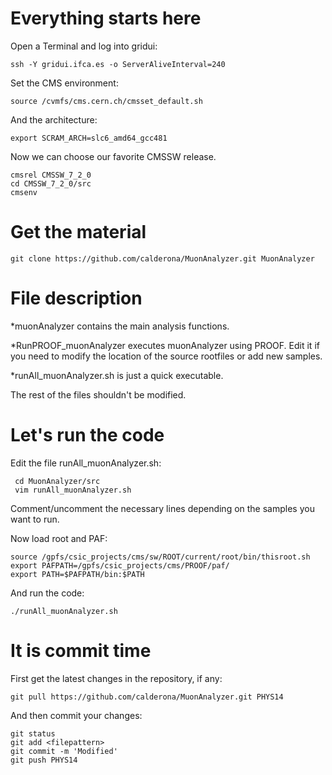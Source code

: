 Everything starts here
====

Open a Terminal and log into gridui:

    ssh -Y gridui.ifca.es -o ServerAliveInterval=240

Set the CMS environment:

    source /cvmfs/cms.cern.ch/cmsset_default.sh

And the architecture:

    export SCRAM_ARCH=slc6_amd64_gcc481

Now we can choose our favorite CMSSW release.

    cmsrel CMSSW_7_2_0
    cd CMSSW_7_2_0/src
    cmsenv


Get the material
====

    git clone https://github.com/calderona/MuonAnalyzer.git MuonAnalyzer


File description
====

*muonAnalyzer contains the main analysis functions.
 
*RunPROOF_muonAnalyzer executes muonAnalyzer using PROOF. Edit it if you need to
modify the location of the source rootfiles or add new samples.

*runAll_muonAnalyzer.sh is just a quick executable.

The rest of the files shouldn't be modified.

Let's run the code
====

Edit the file runAll_muonAnalyzer.sh:

     cd MuonAnalyzer/src
     vim runAll_muonAnalyzer.sh

Comment/uncomment the necessary lines depending on the samples you want to run.

Now load root and PAF:

    source /gpfs/csic_projects/cms/sw/ROOT/current/root/bin/thisroot.sh
    export PAFPATH=/gpfs/csic_projects/cms/PROOF/paf/
    export PATH=$PAFPATH/bin:$PATH

And run the code:

    ./runAll_muonAnalyzer.sh


It is commit time
====

First get the latest changes in the repository, if any:

    git pull https://github.com/calderona/MuonAnalyzer.git PHYS14

And then commit your changes:

    git status
    git add <filepattern>
    git commit -m 'Modified'
    git push PHYS14







